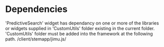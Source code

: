 # Dependencies #
'PredictiveSearch' widget has dependancy on one or more of the libraries or widgets supplied in 'CustomUtils' folder  existing in the current folder.
'CustomUtils' folder  must be added into the framework at the following path.
<Webapp Builder Path>/client/stemapp/jimu.js/
